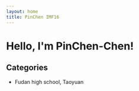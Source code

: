 ```yaml
---
layout: home
title: PinChen IMF16
---
```


# Hello, I'm PinChen-Chen!
## Categories
- Fudan high school, Taoyuan
